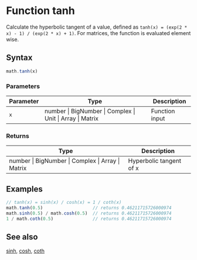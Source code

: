 <!-- Note: This file is automatically generated from source code comments. Changes made in this file will be overridden. -->
# Function tanh
Calculate the hyperbolic tangent of a value,
defined as `tanh(x) = (exp(2 * x) - 1) / (exp(2 * x) + 1)`.
For matrices, the function is evaluated element wise.
## Syntax
```js
math.tanh(x)
```
### Parameters
Parameter | Type | Description
--------- | ---- | -----------
`x` | number &#124; BigNumber &#124; Complex &#124; Unit &#124; Array &#124; Matrix | Function input
### Returns
Type | Description
---- | -----------
number &#124; BigNumber &#124; Complex &#124; Array &#124; Matrix | Hyperbolic tangent of x
## Examples
```js
// tanh(x) = sinh(x) / cosh(x) = 1 / coth(x)
math.tanh(0.5)                   // returns 0.46211715726000974
math.sinh(0.5) / math.cosh(0.5)  // returns 0.46211715726000974
1 / math.coth(0.5)               // returns 0.46211715726000974
```
## See also
[sinh](sinh.md),
[cosh](cosh.md),
[coth](coth.md)

